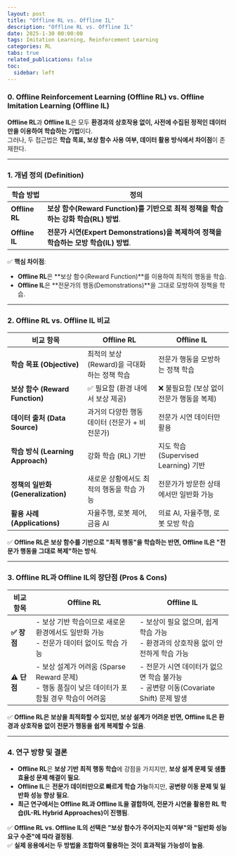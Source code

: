 ```yaml
---
layout: post
title: "Offline RL vs. Offline IL"
description: "Offline RL vs. Offline IL"
date: 2025-1-30 00:00:00
tags: Imitation Learning, Reinforcement Learning
categories: RL
tabs: true
related_publications: false
toc:
  sidebar: left
---
```


### **0. Offline Reinforcement Learning (Offline RL) vs. Offline Imitation Learning (Offline IL)**  

**Offline RL**과 **Offline IL**은 모두 **환경과의 상호작용 없이, 사전에 수집된 정적인 데이터만을 이용하여 학습하는 기법**이다.  
그러나, 두 접근법은 **학습 목표, 보상 함수 사용 여부, 데이터 활용 방식에서 차이점**이 존재한다.  

---

### **1. 개념 정의 (Definition)**  
| 학습 방법 | 정의 |
|-----------|----------------------------------------|
| **Offline RL** | **보상 함수(Reward Function)를 기반으로 최적 정책을 학습하는 강화 학습(RL) 방법**. |
| **Offline IL** | **전문가 시연(Expert Demonstrations)을 복제하여 정책을 학습하는 모방 학습(IL) 방법**. |

✅ **핵심 차이점**:  
- **Offline RL**은 **보상 함수(Reward Function)**를 이용하여 최적의 행동을 학습.  
- **Offline IL**은 **전문가의 행동(Demonstrations)**을 그대로 모방하여 정책을 학습.  

---

### **2. Offline RL vs. Offline IL 비교**  

| 비교 항목 | **Offline RL** | **Offline IL** |
|-----------|---------------|---------------|
| **학습 목표 (Objective)** | 최적의 보상(Reward)을 극대화하는 정책 학습 | 전문가 행동을 모방하는 정책 학습 |
| **보상 함수 (Reward Function)** | ✅ 필요함 (환경 내에서 보상 제공) | ❌ 불필요함 (보상 없이 전문가 행동을 복제) |
| **데이터 출처 (Data Source)** | 과거의 다양한 행동 데이터 (전문가 + 비전문가) | 전문가 시연 데이터만 활용 |
| **학습 방식 (Learning Approach)** | 강화 학습 (RL) 기반 | 지도 학습 (Supervised Learning) 기반 |
| **정책의 일반화 (Generalization)** | 새로운 상황에서도 최적의 행동을 학습 가능 | 전문가가 방문한 상태에서만 일반화 가능 |
| **활용 사례 (Applications)** | 자율주행, 로봇 제어, 금융 AI | 의료 AI, 자율주행, 로봇 모방 학습 |

✅ **Offline RL은 보상 함수를 기반으로 "최적 행동"을 학습하는 반면, Offline IL은 "전문가 행동을 그대로 복제"하는 방식**.  

---

### **3. Offline RL과 Offline IL의 장단점 (Pros & Cons)**  

| **비교 항목** | **Offline RL** | **Offline IL** |
|--------------|---------------|---------------|
| **✅ 장점** | - 보상 기반 학습이므로 새로운 환경에서도 일반화 가능 <br> - 전문가 데이터 없이도 학습 가능 | - 보상이 필요 없으며, 쉽게 학습 가능 <br> - 환경과의 상호작용 없이 안전하게 학습 가능 |
| **⚠ 단점** | - 보상 설계가 어려움 (Sparse Reward 문제) <br> - 행동 품질이 낮은 데이터가 포함될 경우 학습이 어려움 | - 전문가 시연 데이터가 없으면 학습 불가능 <br> - 공변량 이동(Covariate Shift) 문제 발생 |

✅ **Offline RL은 보상을 최적화할 수 있지만, 보상 설계가 어려운 반면, Offline IL은 환경과 상호작용 없이 전문가 행동을 쉽게 복제할 수 있음**.  

---

### **4. 연구 방향 및 결론**  
- **Offline RL**은 **보상 기반 최적 행동 학습**에 강점을 가지지만, **보상 설계 문제 및 샘플 효율성 문제 해결이 필요**.  
- **Offline IL**은 **전문가 데이터만으로 빠르게 학습 가능**하지만, **공변량 이동 문제 및 일반화 성능 향상 필요**.  
- **최근 연구에서는 Offline RL과 Offline IL을 결합하여, 전문가 시연을 활용한 RL 학습(IL-RL Hybrid Approaches)이 진행됨**.  

✅ **Offline RL vs. Offline IL의 선택은 "보상 함수가 주어지는지 여부"와 "일반화 성능 요구 수준"에 따라 결정됨**.  
✅ **실제 응용에서는 두 방법을 조합하여 활용하는 것이 효과적일 가능성이 높음**.  